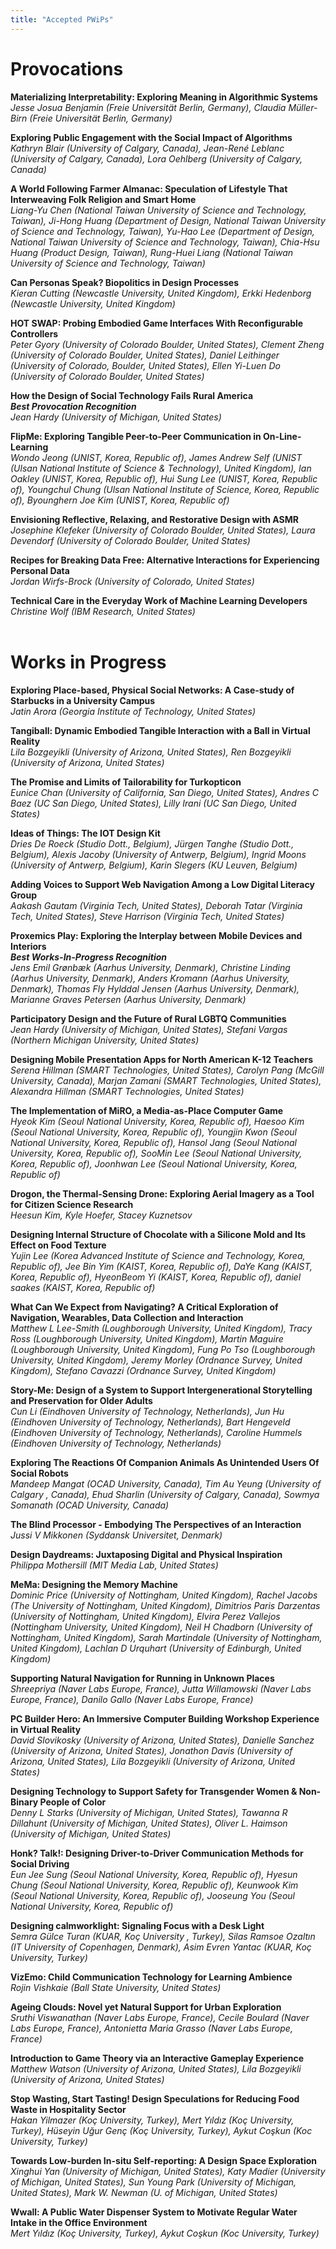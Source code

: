 ```yaml
---
title: "Accepted PWiPs"
---
```


# Provocations

__Materializing Interpretability: Exploring Meaning in Algorithmic Systems__</br>
_Jesse Josua Benjamin (Freie Universität Berlin, Germany), Claudia Müller-Birn (Freie Universität Berlin, Germany)_
</br> 

__Exploring Public Engagement with the Social Impact of Algorithms__</br>
_Kathryn Blair (University of Calgary, Canada), Jean-René Leblanc (University of Calgary, Canada), Lora Oehlberg (University of Calgary, Canada)_
</br> 

__A World Following Farmer Almanac: Speculation of Lifestyle That Interweaving Folk Religion and Smart Home__</br>
_Liang-Yu Chen (National Taiwan University of Science and Technology, Taiwan), Ji-Hong Huang (Department of Design, National Taiwan University of Science and Technology, Taiwan), Yu-Hao Lee (Department of Design, National Taiwan University of Science and Technology, Taiwan), Chia-Hsu Huang (Product Design, Taiwan), Rung-Huei Liang (National Taiwan University of Science and Technology, Taiwan)_
</br> 

__Can Personas Speak? Biopolitics in Design Processes__</br>
_Kieran Cutting (Newcastle University, United Kingdom), Erkki Hedenborg (Newcastle University, United Kingdom)_
</br> 

__HOT SWAP: Probing Embodied Game Interfaces With Reconfigurable Controllers__</br>
_Peter Gyory (University of Colorado Boulder, United States), Clement Zheng (University of Colorado Boulder, United States), Daniel Leithinger (University of Colorado, Boulder, United States), Ellen Yi-Luen Do (University of Colorado Boulder, United States)_
</br> 

__How the Design of Social Technology Fails Rural America__</br>
___Best Provocation Recognition___</br> 
_Jean Hardy (University of Michigan, United States)_
</br> 

__FlipMe: Exploring Tangible Peer-to-Peer Communication in On-Line-Learning__</br>
_Wondo Jeong (UNIST, Korea, Republic of), James Andrew Self (UNIST (Ulsan National Institute of Science & Technology), United Kingdom), Ian Oakley (UNIST, Korea, Republic of), Hui Sung Lee (UNIST, Korea, Republic of), Youngchul Chung (Ulsan National Institute of Science, Korea, Republic of), Byounghern Joe Kim (UNIST, Korea, Republic of)_
</br> 

__Envisioning Reflective, Relaxing, and Restorative Design with ASMR__</br>
_Josephine Klefeker (University of Colorado Boulder, United States), Laura Devendorf (University of Colorado Boulder, United States)_
</br> 


__Recipes for Breaking Data Free: Alternative Interactions for Experiencing Personal Data__</br>
_Jordan Wirfs-Brock (University of Colorado, United States)_
</br> 

__Technical Care in the Everyday Work of Machine Learning Developers__</br>
_Christine Wolf (IBM Research, United States)_
</br> 
</br> 

# Works in Progress

__Exploring Place-based, Physical Social Networks: A Case-study of Starbucks in a University Campus__</br>
_Jatin Arora (Georgia Institute of Technology, United States)_
</br> 

__Tangiball: Dynamic Embodied Tangible Interaction with a Ball in Virtual Reality__</br>
_Lila Bozgeyikli (University of Arizona, United States), Ren Bozgeyikli (University of Arizona, United States)_
</br> 

__The Promise and Limits of Tailorability for Turkopticon__</br>
_Eunice Chan (University of California, San Diego, United States), Andres C Baez (UC San Diego, United States), Lilly Irani (UC San Diego, United States)_
</br> 

__Ideas of Things: The IOT Design Kit__</br>
_Dries De Roeck (Studio Dott., Belgium), Jürgen Tanghe (Studio Dott., Belgium), Alexis Jacoby (University of Antwerp, Belgium), Ingrid Moons (University of Antwerp, Belgium), Karin Slegers (KU Leuven, Belgium)_
</br> 

__Adding Voices to Support Web Navigation Among a Low Digital Literacy Group__</br>
_Aakash Gautam (Virginia Tech, United States), Deborah Tatar (Virginia Tech, United States), Steve Harrison (Virginia Tech, United States)_
</br> 

__Proxemics Play: Exploring the Interplay between Mobile Devices and Interiors__</br>
___Best Works-In-Progress Recognition___ </br>
_Jens Emil Grønbæk (Aarhus University, Denmark), Christine Linding (Aarhus University, Denmark), Anders Kromann (Aarhus University, Denmark), Thomas Fly Hylddal Jensen (Aarhus University, Denmark), Marianne Graves Petersen (Aarhus University, Denmark)_
</br> 

__Participatory Design and the Future of Rural LGBTQ Communities__ </br>
_Jean Hardy (University of Michigan, United States), Stefani Vargas (Northern Michigan University, United States)_
</br> 

__Designing Mobile Presentation Apps for North American K-12 Teachers__ </br>
_Serena Hillman (SMART Technologies, United States), Carolyn Pang (McGill University, Canada), Marjan Zamani (SMART Technologies, United States), Alexandra Hillman (SMART Technologies, United States)_
</br> 

__The Implementation of MiRO, a Media-as-Place Computer Game__</br>
_Hyeok Kim (Seoul National University, Korea, Republic of), Haesoo Kim (Seoul National University, Korea, Republic of), Youngjin Kwon (Seoul National University, Korea, Republic of), Hansol Jang (Seoul National University, Korea, Republic of), SooMin Lee (Seoul National University, Korea, Republic of), Joonhwan Lee (Seoul National University, Korea, Republic of)_
</br> 

__Drogon, the Thermal-Sensing Drone: Exploring Aerial Imagery as a Tool for Citizen Science Research__</br>
_Heesun Kim, Kyle Hoefer, Stacey Kuznetsov_
</br> 

__Designing Internal Structure of Chocolate with a Silicone Mold and Its Effect on Food Texture__</br>
_Yujin Lee (Korea Advanced Institute of Science and Technology, Korea, Republic of), Jee Bin Yim (KAIST, Korea, Republic of), DaYe Kang (KAIST, Korea, Republic of), HyeonBeom Yi (KAIST, Korea, Republic of), daniel saakes (KAIST, Korea, Republic of)_
</br> 

__What Can We Expect from Navigating? A Critical Exploration of Navigation, Wearables, Data Collection and Interaction__</br>
_Matthew L Lee-Smith (Loughborough University, United Kingdom), Tracy Ross (Loughborough University, United Kingdom), Martin Maguire (Loughborough University, United Kingdom), Fung Po Tso (Loughborough University, United Kingdom), Jeremy Morley (Ordnance Survey, United Kingdom), Stefano Cavazzi (Ordnance Survey, United Kingdom)_
</br> 

__Story-Me: Design of a System to Support Intergenerational Storytelling and Preservation for Older Adults__</br>
_Cun Li (Eindhoven University of Technology, Netherlands), Jun Hu (Eindhoven University of Technology, Netherlands), Bart Hengeveld (Eindhoven University of Technology, Netherlands), Caroline Hummels (Eindhoven University of Technology, Netherlands)_
</br> 

__Exploring The Reactions Of Companion Animals As Unintended Users Of Social Robots__</br>
_Mandeep Mangat (OCAD University, Canada), Tim Au Yeung (University of Calgary , Canada), Ehud Sharlin (University of Calgary, Canada), Sowmya Somanath (OCAD University, Canada)_
</br> 

__The Blind Processor - Embodying The Perspectives of an Interaction__</br>
_Jussi V Mikkonen (Syddansk Universitet, Denmark)_
</br> 

__Design Daydreams: Juxtaposing Digital and Physical Inspiration__</br>
_Philippa Mothersill (MIT Media Lab, United States)_
</br> 

__MeMa: Designing the Memory Machine__</br> 
_Dominic Price (University of Nottingham, United Kingdom), Rachel Jacobs (The University of Nottingham, United Kingdom), Dimitrios Paris Darzentas (University of Nottingham, United Kingdom), Elvira Perez Vallejos (Nottingham University, United Kingdom), Neil H Chadborn (University of Nottingham, United Kingdom), Sarah Martindale (University of Nottingham, United Kingdom), Lachlan D Urquhart (University of Edinburgh, United Kingdom)_
</br> 

__Supporting Natural Navigation for Running in Unknown Places__</br> 
_Shreepriya (Naver Labs Europe, France), Jutta Willamowski (Naver Labs Europe, France), Danilo Gallo (Naver Labs Europe, France)_
</br> 

__PC Builder Hero: An Immersive Computer Building Workshop Experience in Virtual Reality__</br> 
_David Slovikosky (University of Arizona, United States), Danielle Sanchez (University of Arizona, United States), Jonathon Davis (University of Arizona, United States), Lila Bozgeyikli (University of Arizona, United States)_
</br> 

__Designing Technology to Support Safety for Transgender Women & Non-Binary People of Color__</br> 
_Denny L Starks (University of Michigan, United States), Tawanna R Dillahunt (University of Michigan, United States), Oliver L. Haimson (University of Michigan, United States)_
</br> 

__Honk? Talk!: Designing Driver-to-Driver Communication Methods for Social Driving__</br> 
_Eun Jee Sung (Seoul National University, Korea, Republic of), Hyesun Chung (Seoul National University, Korea, Republic of), Keunwook Kim (Seoul National University, Korea, Republic of), Jooseung You (Seoul National University, Korea, Republic of)_
</br> 

__Designing calmworklight: Signaling Focus with a Desk Light__</br> 
_Semra Gülce Turan (KUAR, Koç University , Turkey), Silas Ramsoe Ozaltın (IT University of Copenhagen, Denmark), Asim Evren Yantac (KUAR, Koç University, Turkey)_
</br> 

__VizEmo: Child Communication Technology for Learning Ambience__   </br> 
_Rojin Vishkaie (Ball State University, United States)_
</br> 

__Ageing Clouds: Novel yet Natural Support for Urban Exploration__</br> 
_Sruthi Viswanathan (Naver Labs Europe, France), Cecile Boulard (Naver Labs Europe, France), Antonietta Maria Grasso (Naver Labs Europe, France)_
</br> 

__Introduction to Game Theory via an Interactive Gameplay Experience__ </br> 
_Matthew Watson (University of Arizona, United States), Lila Bozgeyikli (University of Arizona, United States)_
</br> 

__Stop Wasting, Start Tasting! Design Speculations for Reducing Food Waste in Hospitality Sector__ </br> 
_Hakan Yilmazer (Koç University, Turkey), Mert Yıldız (Koç University, Turkey), Hüseyin Uğur Genç (Koç University, Turkey), Aykut Coşkun (Koc University, Turkey)_
</br> 

__Towards Low-burden In-situ Self-reporting: A Design Space Exploration__</br> 
_Xinghui Yan (University of Michigan, United States), Katy Madier (University of Michigan, United States), Sun Young Park (University of Michigan, United States), Mark W. Newman (U. of Michigan, United States)_
</br> 

__Wwall: A Public Water Dispenser System to Motivate Regular Water Intake in the Office Environment__ </br> 
_Mert Yıldız (Koç University, Turkey), Aykut Coşkun (Koc University, Turkey)_
</br> 
